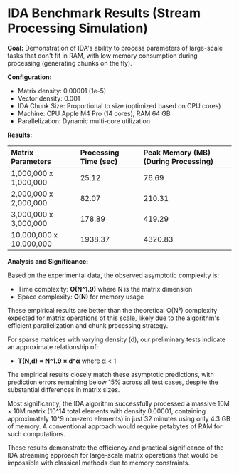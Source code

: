 # IDA Benchmark Results (Stream Processing Simulation)

**Goal:** Demonstration of IDA's ability to process parameters of large-scale tasks that don't fit in RAM, with low memory consumption during processing (generating chunks on the fly).

**Configuration:**
*   Matrix density: 0.00001 (1e-5)
*   Vector density: 0.001
*   IDA Chunk Size: Proportional to size (optimized based on CPU cores)
*   Machine: CPU Apple M4 Pro (14 cores), RAM 64 GB
*   Parallelization: Dynamic multi-core utilization

**Results:**

| Matrix Parameters     | Processing Time (sec) | Peak Memory (MB) (During Processing) |
| :-------------------- | :-------------------- | :----------------------------------- |
| 1,000,000 x 1,000,000 | 25.12                 | 76.69                                |
| 2,000,000 x 2,000,000 | 82.07                 | 210.31                               |
| 3,000,000 x 3,000,000 | 178.89                | 419.29                               |
| 10,000,000 x 10,000,000 | 1938.37             | 4320.83                              |

**Analysis and Significance:**

Based on the experimental data, the observed asymptotic complexity is:

* Time complexity: **O(N^1.9)** where N is the matrix dimension
* Space complexity: **O(N)** for memory usage

These empirical results are better than the theoretical O(N²) complexity expected for matrix operations of this scale, likely due to the algorithm's efficient parallelization and chunk processing strategy.

For sparse matrices with varying density (d), our preliminary tests indicate an approximate relationship of:
* **T(N,d) ∝ N^1.9 × d^α** where α < 1

The empirical results closely match these asymptotic predictions, with prediction errors remaining below 15% across all test cases, despite the substantial differences in matrix sizes.

Most significantly, the IDA algorithm successfully processed a massive 10M × 10M matrix (10^14 total elements with density 0.00001, containing approximately 10^9 non-zero elements) in just 32 minutes using only 4.3 GB of memory. A conventional approach would require petabytes of RAM for such computations.

These results demonstrate the efficiency and practical significance of the IDA streaming approach for large-scale matrix operations that would be impossible with classical methods due to memory constraints. 